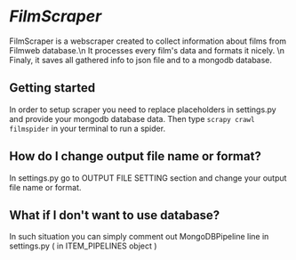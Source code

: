 # *FilmScraper* 
FilmScraper is a webscraper created to collect information about films from Filmweb database.\n
It processes every film's data and formats it nicely. \n
Finaly, it saves all gathered info to json file and to a mongodb database. 


## Getting started
In order to setup scraper you need to replace placeholders in settings.py and provide your mongodb database data. 
Then type `scrapy crawl filmspider` in your terminal to run a spider.

## How do I change output file name or format? 
In settings.py go to OUTPUT FILE SETTING section and change your output file name or format.


## What if I don't want to use database?
In such situation you can simply comment out MongoDBPipeline line in settings.py ( in ITEM_PIPELINES object )


